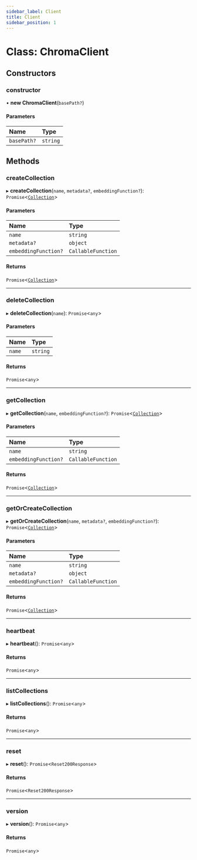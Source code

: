 ```yaml
---
sidebar_label: Client
title: Client
sidebar_position: 1
---
```


# Class: ChromaClient

## Constructors

### constructor

• **new ChromaClient**(`basePath?`)

#### Parameters

| Name | Type |
| :------ | :------ |
| `basePath?` | `string` |

## Methods

### createCollection

▸ **createCollection**(`name`, `metadata?`, `embeddingFunction?`): `Promise`<[`Collection`](Collection.md)\>

#### Parameters

| Name | Type |
| :------ | :------ |
| `name` | `string` |
| `metadata?` | `object` |
| `embeddingFunction?` | `CallableFunction` |

#### Returns

`Promise`<[`Collection`](Collection.md)\>

___

### deleteCollection

▸ **deleteCollection**(`name`): `Promise`<`any`\>

#### Parameters

| Name | Type |
| :------ | :------ |
| `name` | `string` |

#### Returns

`Promise`<`any`\>

___

### getCollection

▸ **getCollection**(`name`, `embeddingFunction?`): `Promise`<[`Collection`](Collection.md)\>

#### Parameters

| Name | Type |
| :------ | :------ |
| `name` | `string` |
| `embeddingFunction?` | `CallableFunction` |

#### Returns

`Promise`<[`Collection`](Collection.md)\>

___

### getOrCreateCollection

▸ **getOrCreateCollection**(`name`, `metadata?`, `embeddingFunction?`): `Promise`<[`Collection`](Collection.md)\>

#### Parameters

| Name | Type |
| :------ | :------ |
| `name` | `string` |
| `metadata?` | `object` |
| `embeddingFunction?` | `CallableFunction` |

#### Returns

`Promise`<[`Collection`](Collection.md)\>

___

### heartbeat

▸ **heartbeat**(): `Promise`<`any`\>

#### Returns

`Promise`<`any`\>

___

### listCollections

▸ **listCollections**(): `Promise`<`any`\>

#### Returns

`Promise`<`any`\>

___

### reset

▸ **reset**(): `Promise`<`Reset200Response`\>

#### Returns

`Promise`<`Reset200Response`\>

___

### version

▸ **version**(): `Promise`<`any`\>

#### Returns

`Promise`<`any`\>
